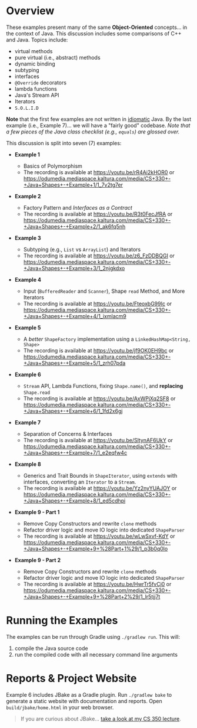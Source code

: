 # Overview

These examples present many of the same **Object-Oriented** concepts... in the
context of Java. This discussion includes some comparisons of C++ and Java.
Topics include:

  - virtual methods
  - pure virtual (i.e., abstract) methods
  - dynamic binding
  - subtyping
  - interfaces
  - `@Override` decorators
  - lambda functions
  - Java's Stream API
  - Iterators
  - `S.O.L.I.D`

**Note** that the first few examples are not written in
[idiomatic](http://www.merriam-webster.com/dictionary/idiomatic) Java. By the
last example (i.e., Example 7)... we will have a "fairly good" codebase. *Note
that a few pieces of the Java class checklist (e.g., `equals`) are glossed
over.*

This discussion is split into seven (7) examples:

  - **Example 1**
    - Basics of Polymorphism
    - The recording is available at <https://youtu.be/rR4Ai2kHOR0> or <https://odumedia.mediaspace.kaltura.com/media/CS+330+-+Java+Shapes+-+Example+1/1_7v2tg7er>

  - **Example 2**
    - Factory Pattern and *Interfaces as a Contract*
    - The recording is available at <https://youtu.be/R3t0FecJfRA> or <https://odumedia.mediaspace.kaltura.com/media/CS+330+-+Java+Shapes+-+Example+2/1_ak6fq5nh>

  - **Example 3**
    - Subtyping (e.g., `List` vs `ArrayList`) and Iterators
    - The recording is available at <https://youtu.be/z6_FzDDBQGI> or <https://odumedia.mediaspace.kaltura.com/media/CS+330+-+Java+Shapes+-+Example+3/1_2njgkdxo>

  - **Example 4** 
    - Input (`BufferedReader` and `Scanner`), Shape `read` Method, and More
      Iterators
    - The recording is available at <https://youtu.be/FteoxbG99Ic> or <https://odumedia.mediaspace.kaltura.com/media/CS+330+-+Java+Shapes+-+Example+4/1_ixmlacm9>

  - **Example 5**
    - A *better* `ShapeFactory` implementation using a `LinkedHashMap<String, Shape>`
    - The recording is available at <https://youtu.be/jf9OK0EH9bc> or <https://odumedia.mediaspace.kaltura.com/media/CS+330+-+Java+Shapes+-+Example+5/1_zrh07pda>

  - **Example 6**
    - `Stream` API, Lambda Functions, fixing `Shape.name()`, and **replacing**
      `Shape.read`
    - The recording is available at <https://youtu.be/AxWPjXq2SF8> or <https://odumedia.mediaspace.kaltura.com/media/CS+330+-+Java+Shapes+-+Example+6/1_1fd2x6gj>

  - **Example 7**
    - Separation of Concerns & Interfaces
    - The recording is available at <https://youtu.be/SltynAF6UkY> or <https://odumedia.mediaspace.kaltura.com/media/CS+330+-+Java+Shapes+-+Example+7/1_e2eqfw4c>

  - **Example 8**
    - Generics and Trait Bounds in `ShapeIterator`, using `extends` with
      interfaces, converting an `Iterator` to a `Stream`.
    - The recording is available at <https://youtu.be/Yz2nyYUAJOY> or <https://odumedia.mediaspace.kaltura.com/media/CS+330+-+Java+Shapes+-+Example+8/1_ed5cdhpi>

  - **Example 9 - Part 1**
    - Remove Copy Constructors and rewrite `clone` methods
    - Refactor driver logic and move IO logic into dedicated `ShapeParser`
    - The recording is available at <https://youtu.be/wLwSxvf-KdY> or <https://odumedia.mediaspace.kaltura.com/media/CS+330+-+Java+Shapes+-+Example+9+%28Part+1%29/1_p3b0q0lo>

  - **Example 9 - Part 2**
    - Remove Copy Constructors and rewrite `clone` methods
    - Refactor driver logic and move IO logic into dedicated `ShapeParser`
    - The recording is available at <https://youtu.be/HwrTr5fvCj0> or <https://odumedia.mediaspace.kaltura.com/media/CS+330+-+Java+Shapes+-+Example+9+%28Part+2%29/1_lr5tjj7t>



# Running the Examples

The examples can be run through Gradle using `./gradlew run`. This will:

  1. compile the Java source code
  2. run the compiled code with all necessary command line arguments


# Reports & Project Website

Example 6 includes JBake as a Gradle plugin. Run `./gradlew bake` to generate
a static website with documentation and reports. Open `build/jbake/home.html`
in your web browser.

> If you are curious about JBake... [take a look at my CS 350
> lecture](https://github.com/cstkennedy/cs350-examples/tree/master/Gradle-2-Reports).

